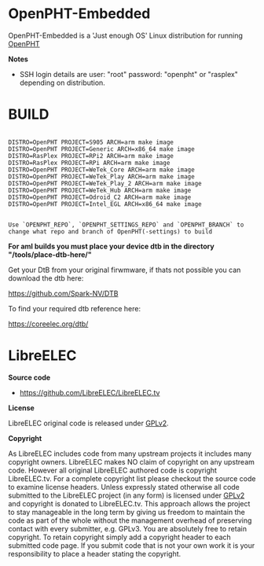 # OpenPHT-Embedded

OpenPHT-Embedded is a 'Just enough OS' Linux distribution for running [OpenPHT](https://github.com/RasPlex/OpenPHT)


**Notes**

* SSH login details are user: "root" password: "openpht" or "rasplex" depending on distribution.

# BUILD

```

DISTRO=OpenPHT PROJECT=S905 ARCH=arm make image
DISTRO=OpenPHT PROJECT=Generic ARCH=x86_64 make image
DISTRO=RasPlex PROJECT=RPi2 ARCH=arm make image
DISTRO=RasPlex PROJECT=RPi ARCH=arm make image
DISTRO=OpenPHT PROJECT=WeTek_Core ARCH=arm make image
DISTRO=OpenPHT PROJECT=WeTek_Play ARCH=arm make image
DISTRO=OpenPHT PROJECT=WeTek_Play_2 ARCH=arm make image
DISTRO=OpenPHT PROJECT=WeTek_Hub ARCH=arm make image
DISTRO=OpenPHT PROJECT=Odroid_C2 ARCH=arm make image
DISTRO=OpenPHT PROJECT=Intel_EGL ARCH=x86_64 make image


Use `OPENPHT_REPO`, `OPENPHT_SETTINGS_REPO` and `OPENPHT_BRANCH` to change what repo and branch of OpenPHT(-settings) to build
```


**For aml builds you must place your device dtb in the directory "/tools/place-dtb-here/"**




Get your DtB from your original firwmware, if thats not possible you can download the dtb here:

https://github.com/Spark-NV/DTB


To find your required dtb reference here:

https://coreelec.org/dtb/




# LibreELEC

**Source code**

* https://github.com/LibreELEC/LibreELEC.tv






**License**

LibreELEC original code is released under [GPLv2](http://www.gnu.org/licenses/gpl-2.0.html).

**Copyright**

As LibreELEC includes code from many upstream projects it includes many copyright owners. LibreELEC makes NO claim of copyright on any upstream code. However all original LibreELEC authored code is copyright LibreELEC.tv. For a complete copyright list please checkout the source code to examine license headers. Unless expressly stated otherwise all code submitted to the LibreELEC project (in any form) is licensed under [GPLv2](http://www.gnu.org/licenses/gpl-2.0.html) and copyright is donated to LibreELEC.tv. This approach allows the project to stay manageable in the long term by giving us freedom to maintain the code as part of the whole without the management overhead of preserving contact with every submitter, e.g. GPLv3. You are absolutely free to retain copyright. To retain copyright simply add a copyright header to each submitted code page. If you submit code that is not your own work it is your responsibility to place a header stating the copyright.
